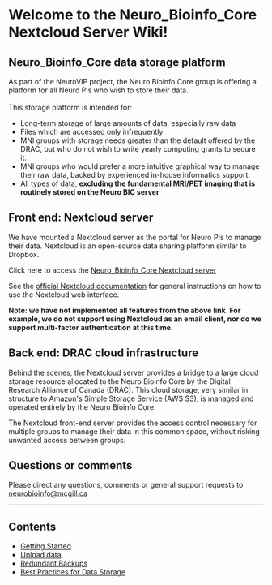 # Welcome to the Neuro_Bioinfo_Core Nextcloud Server Wiki!

## Neuro_Bioinfo_Core data storage platform
As part of the NeuroVIP project, the Neuro Bioinfo Core group is offering a platform for all Neuro PIs who wish to store their data.  
&nbsp;  
This storage platform is intended for:
* Long-term storage of large amounts of data, especially raw data
* Files which are accessed only infrequently
* MNI groups with storage needs greater than the default offered by the DRAC, but who do not wish to write yearly computing grants to secure it.
* MNI groups who would prefer a more intuitive graphical way to manage their raw data, backed by experienced in-house informatics support.
* All types of data, **excluding the fundamental MRI/PET imaging that is routinely stored on the Neuro BIC server**

## Front end: Nextcloud server
We have mounted a Nextcloud server as the portal for Neuro PIs to manage their data. Nextcloud is an open-source data sharing platform similar to Dropbox.

Click here to access the [Neuro_Bioinfo_Core Nextcloud server](https://neurobioinfo.github.io/Neuro_Bioinfo_Core.Nextcloud)

See the [official Nextcloud documentation](https://docs.nextcloud.com/server/latest/user_manual/en/webinterface.html) for general instructions on how to use the Nextcloud web interface.  

**Note: we have not implemented all features from the above link. For example, we do not support using Nextcloud as an email client, nor do we support multi-factor authentication at this time.**

## Back end: DRAC cloud infrastructure
Behind the scenes, the Nextcloud server provides a bridge to a large cloud storage resource allocated to the Neuro Bioinfo Core by the Digital Research Alliance of Canada (DRAC). This cloud storage, very similar in structure to Amazon's Simple Storage Service (AWS S3), is managed and operated entirely by the Neuro Bioinfo Core. 

The Nextcloud front-end server provides the access control necessary for multiple groups to manage their data in this common space, without risking unwanted access between groups.

## Questions or comments
Please direct any questions, comments or general support requests to neurobioinfo@mcgill.ca

 - - - -

## Contents
- [Getting Started](getting_started.md)
- [Upload data](upload_data.md)
- [Redundant Backups](redundant_backups.md)
- [Best Practices for Data Storage](bpds.md)
